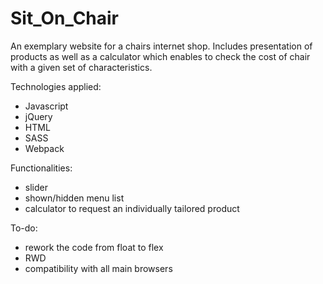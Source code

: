 # Sit_On_Chair

An exemplary website for a chairs internet shop. Includes presentation of products as well as a calculator
which enables to check the cost of chair with a given set of characteristics.

Technologies applied:
- Javascript
- jQuery
- HTML
- SASS
- Webpack

Functionalities:
- slider
- shown/hidden menu list
- calculator to request an individually tailored product

To-do:
- rework the code from float to flex
- RWD
- compatibility with all main browsers

